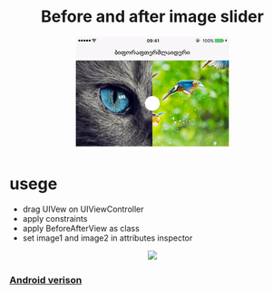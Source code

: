 # <h1 align="center">Before and after image slider</h1>
<p align="center">
  <img src="demo.gif"/>
</p>
 
 <h1> usege </h1>
 <ul>
  <li>drag UIVew on UIViewController</li>
  <li>apply constraints</li>
  <li>apply BeforeAfterView as class</li>
  <li>set image1 and image2 in attributes inspector</li>
 </ul>

<p align="center">
  <img src="https://s23.postimg.org/t5a8clz6j/Screen_Shot_2016_12_13_at_1_11_41_PM.png"/>
</p>

<h3><a href="https://github.com/developer--/before_after_slider"> Android verison </a></h3>

